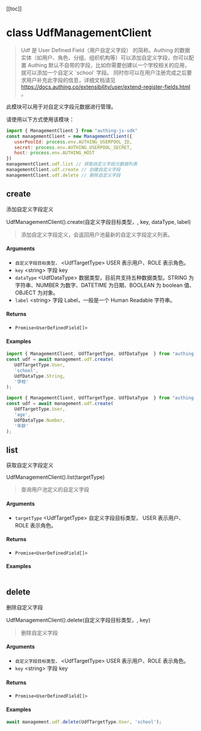 [[toc]]


# class UdfManagementClient

> Udf 是 User Defined Field（用户自定义字段） 的简称。Authing 的数据实体（如用户、角色、分组、组织机构等）可以添加自定义字段，你可以配置 Authing 默认不自带的字段，比如你需要创建以一个学校相关的应用，就可以添加一个自定义 \`school\` 字段。
同时你可以在用户注册完成之后要求用户补充此字段的信息，详细文档请见 https://docs.authing.co/extensibility/user/extend-register-fields.html 。

此模块可以用于对自定义字段元数据进行管理。

请使用以下方式使用该模块：
```javascript
import { ManagementClient } from "authing-js-sdk"
const managementClient = new ManagementClient({
   userPoolId: process.env.AUTHING_USERPOOL_ID,
   secret: process.env.AUTHING_USERPOOL_SECRET,
   host: process.env.AUTHING_HOST
})
managementClient.udf.list // 获取自定义字段元数据列表
managementClient.udf.create // 创建自定义字段
managementClient.udf.delete // 删除自定义字段
```

## create

添加自定义字段定义

UdfManagementClient().create(自定义字段目标类型，, key, dataType, label)

> 添加自定义字段定义，会返回用户池最新的自定义字段定义列表。


#### Arguments

- `自定义字段目标类型，` \<UdfTargetType\> USER 表示用户、ROLE 表示角色。 
- `key` \<string\> 字段 key 
- `dataType` \<UdfDataType\> 数据类型，目前共支持五种数据类型。STRING 为字符串、NUMBER 为数字、DATETIME 为日期、BOOLEAN 为 boolean 值、OBJECT 为对象。 
- `label` \<string\> 字段 Label，一般是一个 Human Readable 字符串。 

#### Returns

-  `Promise<UserDefinedField[]>` 

#### Examples

```javascript
import { ManagementClient, UdfTargetType, UdfDataType  } from "authing-js-sdk"
const udf = await management.udf.create(
   UdfTargetType.User,
   'school',
   UdfDataType.String,
   '学校'
);
```
```javascript
import { ManagementClient, UdfTargetType, UdfDataType  } from "authing-js-sdk"
const udf = await management.udf.create(
   UdfTargetType.User,
   'age',
   UdfDataType.Number,
   '年龄'
);
```
      

## list

获取自定义字段定义

UdfManagementClient().list(targetType)

> 查询用户池定义的自定义字段


#### Arguments

- `targetType` \<UdfTargetType\> 自定义字段目标类型， USER 表示用户、ROLE 表示角色。 

#### Returns

-  `Promise<UserDefinedField[]>` 

#### Examples

```javascript

```
      

## delete

删除自定义字段

UdfManagementClient().delete(自定义字段目标类型，, key)

> 删除自定义字段


#### Arguments

- `自定义字段目标类型，` \<UdfTargetType\> USER 表示用户、ROLE 表示角色。 
- `key` \<string\> 字段 key 

#### Returns

-  `Promise<UserDefinedField[]>` 

#### Examples

```javascript
await management.udf.delete(UdfTargetType.User, 'school');
```
      